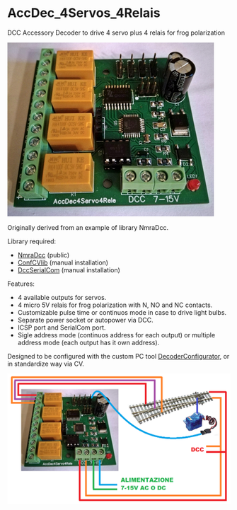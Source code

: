 # AccDec_4Servos_4Relais

DCC Accessory Decoder to drive 4 servo plus 4 relais for frog polarization

![image1](https://github.com/M5Ross/AccDec_4Servos_4Relais/blob/main/doc/IMG_20190709_185539.jpg)

Originally derived from an example of library NmraDcc.

Library required:

- [NmraDcc] (public)
- [ConfCVlib] (manual installation)
- [DccSerialCom] (manual installation)

Features:

- 4 available outputs for servos.
- 4 micro 5V relais for frog polarization with N, NO and NC contacts.
- Customizable pulse time or continuos mode in case to drive light bulbs.
- Separate power socket or autopower via DCC.
- ICSP port and SerialCom port.
- Sigle address mode (continuos address for each output) or multiple address mode (each output has it own address).

Designed to be configured with the custom PC tool [DecoderConfigurator], or in standardize way via CV.

![image2](https://github.com/M5Ross/AccDec_4Servos_4Relais/blob/main/doc/IMG_20190709_185539A.png)

[NmraDcc]: https://github.com/mrrwa/NmraDcc
[ConfCVlib]: https://github.com/M5Ross/ConfCVlib
[DccSerialCom]: https://github.com/M5Ross/DccSerialCom
[DecoderConfigurator]: https://github.com/M5Ross/DecoderConfigurator
